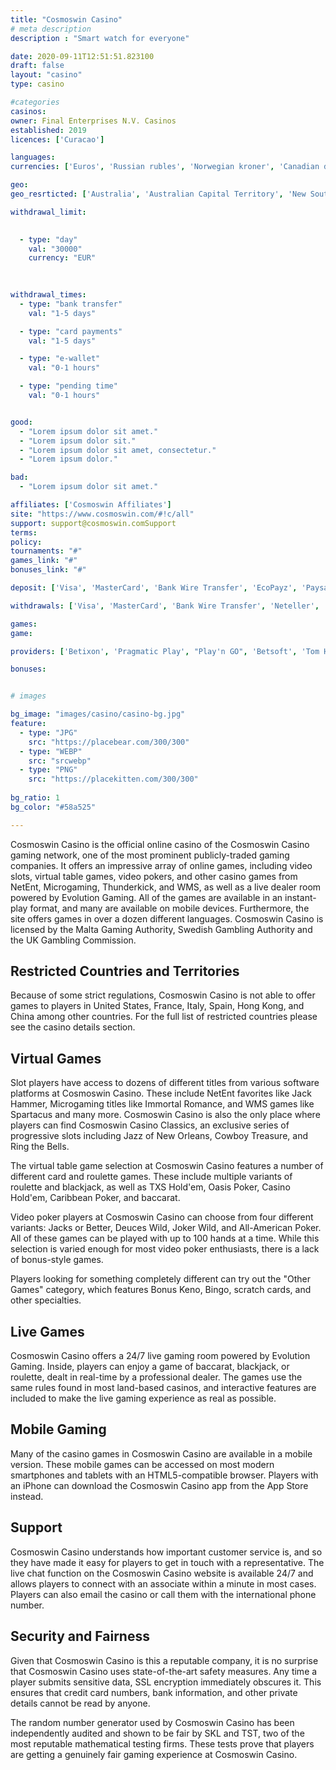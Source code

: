 ```yaml
---
title: "Cosmoswin Casino"
# meta description
description : "Smart watch for everyone"

date: 2020-09-11T12:51:51.823100
draft: false
layout: "casino" 
type: casino

#categories
casinos: 
owner: Final Enterprises N.V. Casinos
established: 2019
licences: ['Curacao']

languages: 
currencies: ['Euros', 'Russian rubles', 'Norwegian kroner', 'Canadian dollars', 'US dollars', 'Turkish Lira', 'British pounds sterling', 'Denmark kroner']

geo: 
geo_resrticted: ['Australia', 'Australian Capital Territory', 'New South Wales', 'Northern Territory', 'Queensland', 'South Australia', 'Tasmania', 'Victoria', 'Western Australia', 'Belgium', 'British Virgin Islands', 'Bulgaria', 'China', 'Colombia', 'Cyprus', 'Czech Republic', 'Denmark', 'France', 'Germany', 'Schleswig-Holstein', 'Greece', 'Hong Kong', 'Hungary', 'Indonesia', 'Ireland', 'Israel', 'Italy', 'Latvia', 'Netherlands', 'Netherlands Antilles', 'New Zealand', 'North Korea', 'Pakistan', 'Poland', 'Portugal', 'Puerto Rico', 'Romania', 'Singapore', 'Slovakia', 'Spain', 'Sweden', 'Switzerland', 'Syria', 'Thailand', 'Turkey', 'United Kingdom', 'United States', 'Alabama', 'Alaska', 'American Samoa', 'Arizona', 'Arkansas', 'California', 'Colorado', 'Connecticut', 'Delaware', 'District of Columbia', 'Florida', 'Georgia(US)', 'Guam', 'Hawaii', 'Idaho', 'Illinois', 'Indiana', 'Iowa', 'Kansas', 'Kentucky', 'Louisiana', 'Maine', 'Maryland', 'Massachusetts', 'Michigan', 'Minnesota', 'Mississippi', 'Missouri', 'Montana', 'Nebraska', 'Nevada', 'New Hampshire', 'New Jersey', 'New Mexico', 'New York', 'North Carolina', 'North Dakota', 'Northern Mariana Islands', 'Ohio', 'Oklahoma', 'Oregon', 'Pennsylvania', 'Rhode Island', 'South Carolina', 'South Dakota', 'Tennessee', 'Texas', 'U.S. Virgin Islands', 'Utah', 'Vermont', 'Virginia', 'Washington', 'West Virginia', 'Wisconsin', 'Wyoming']

withdrawal_limit:

  
  - type: "day"
    val: "30000"
    currency: "EUR"
  
  

withdrawal_times:
  - type: "bank transfer"
    val: "1-5 days"

  - type: "card payments"
    val: "1-5 days"

  - type: "e-wallet"
    val: "0-1 hours"

  - type: "pending time"
    val: "0-1 hours"


good:
  - "Lorem ipsum dolor sit amet."
  - "Lorem ipsum dolor sit."
  - "Lorem ipsum dolor sit amet, consectetur."
  - "Lorem ipsum dolor."

bad:
  - "Lorem ipsum dolor sit amet."

affiliates: ['Cosmoswin Affiliates']
site: "https://www.cosmoswin.com/#!c/all"
support: support@cosmoswin.comSupport
terms:
policy:
tournaments: "#"
games_link: "#"
bonuses_link: "#"

deposit: ['Visa', 'MasterCard', 'Bank Wire Transfer', 'EcoPayz', 'Paysafe Card', 'Neteller', 'Bitcoin', 'Tether', 'Litecoin', 'Ethereum', 'MuchBetter', 'Perfect Money']

withdrawals: ['Visa', 'MasterCard', 'Bank Wire Transfer', 'Neteller', 'Paysafe Card', 'EcoPayz', 'Bitcoin', 'Litecoin', 'Tether', 'Ethereum', 'MuchBetter', 'Perfect Money']

games: 
game:

providers: ['Betixon', 'Pragmatic Play', "Play'n GO", 'Betsoft', 'Tom Horn Gaming', 'Evoplay Entertainment', 'Spinomenal', 'Red Rake Gaming', 'Booongo Gaming', 'Ezugi', 'VIVO Gaming']

bonuses:


# images

bg_image: "images/casino/casino-bg.jpg"  
feature:
  - type: "JPG" 
    src: "https://placebear.com/300/300"
  - type: "WEBP"
    src: "srcwebp"
  - type: "PNG"
    src: "https://placekitten.com/300/300"  
 
bg_ratio: 1 
bg_color: "#58a525"  

---
```


Cosmoswin Casino is the official online casino of the Cosmoswin Casino gaming network, one of the most prominent publicly-traded gaming companies. It offers an impressive array of online games, including video slots, virtual table games, video pokers, and other casino games from NetEnt, Microgaming, Thunderkick, and WMS, as well as a live dealer room powered by Evolution Gaming. All of the games are available in an instant-play format, and many are available on mobile devices. Furthermore, the site offers games in over a dozen different languages. Cosmoswin Casino is licensed by the Malta Gaming Authority, Swedish Gambling Authority and the UK Gambling Commission.

## Restricted Countries and Territories
Because of some strict regulations, Cosmoswin Casino is not able to offer games to players in United States, France, Italy, Spain, Hong Kong, and China among other countries. For the full list of restricted countries please see the casino details section.

## Virtual Games
Slot players have access to dozens of different titles from various software platforms at Cosmoswin Casino. These include NetEnt favorites like Jack Hammer, Microgaming titles like Immortal Romance, and WMS games like Spartacus and many more. Cosmoswin Casino is also the only place where players can find Cosmoswin Casino Classics, an exclusive series of progressive slots including Jazz of New Orleans, Cowboy Treasure, and Ring the Bells.

The virtual table game selection at Cosmoswin Casino features a number of different card and roulette games. These include multiple variants of roulette and blackjack, as well as TXS Hold'em, Oasis Poker, Casino Hold'em, Caribbean Poker, and baccarat.

Video poker players at Cosmoswin Casino can choose from four different variants: Jacks or Better, Deuces Wild, Joker Wild, and All-American Poker. All of these games can be played with up to 100 hands at a time. While this selection is varied enough for most video poker enthusiasts, there is a lack of bonus-style games.

Players looking for something completely different can try out the "Other Games" category, which features Bonus Keno, Bingo, scratch cards, and other specialties.

## Live Games
Cosmoswin Casino offers a 24/7 live gaming room powered by Evolution Gaming. Inside, players can enjoy a game of baccarat, blackjack, or roulette, dealt in real-time by a professional dealer. The games use the same rules found in most land-based casinos, and interactive features are included to make the live gaming experience as real as possible.

## Mobile Gaming
Many of the casino games in Cosmoswin Casino are available in a mobile version. These mobile games can be accessed on most modern smartphones and tablets with an HTML5-compatible browser. Players with an iPhone can download the Cosmoswin Casino app from the App Store instead.

## Support
Cosmoswin Casino understands how important customer service is, and so they have made it easy for players to get in touch with a representative. The live chat function on the Cosmoswin Casino website is available 24/7 and allows players to connect with an associate within a minute in most cases. Players can also email the casino or call them with the international phone number.

## Security and Fairness
Given that Cosmoswin Casino is this a reputable company, it is no surprise that Cosmoswin Casino uses state-of-the-art safety measures. Any time a player submits sensitive data, SSL encryption immediately obscures it. This ensures that credit card numbers, bank information, and other private details cannot be read by anyone.

The random number generator used by Cosmoswin Casino has been independently audited and shown to be fair by SKL and TST, two of the most reputable mathematical testing firms. These tests prove that players are getting a genuinely fair gaming experience at Cosmoswin Casino.